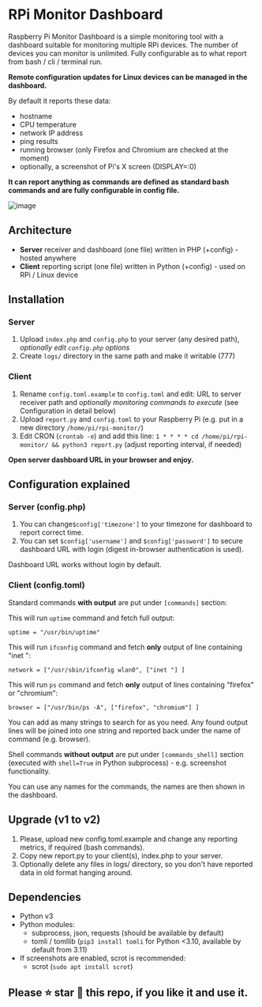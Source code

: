 # RPi Monitor Dashboard

Raspberry Pi Monitor Dashboard is a simple monitoring tool with a dashboard suitable for monitoring multiple RPi devices. The number of devices you can monitor is unlimited. Fully configurable as to what report from bash / cli / terminal run.

**Remote configuration updates for Linux devices can be managed in the dashboard.**

By default it reports these data:

* hostname
* CPU temperature
* network IP address
* ping results
* running browser (only Firefox and Chromium are checked at the moment)
* optionally, a screenshot of Pi's X screen (DISPLAY=:0)

**It can report anything as commands are defined as standard bash commands and are fully configurable in config file.**

![image](https://github.com/nekromoff/rpi-monitor-dashboard/assets/8550349/dd7d2664-dc8a-43d8-ba7c-b2a08751fc94)

## Architecture

* **Server** receiver and dashboard (one file) written in PHP (+config) - hosted anywhere
* **Client** reporting script (one file) written in Python (+config) - used on RPi / Linux device

## Installation

### Server
1. Upload `index.php` and `config.php` to your server (any desired path), _optionally edit `config.php` options_
2. Create `logs/` directory in the same path and make it writable (777)

### Client
1. Rename `config.toml.example` to `config.toml` and edit: URL to server receiver path and _optionally monitoring commands to execute_ (see Configuration in detail below)
2. Upload `report.py` and `config.toml` to your Raspberry Pi (e.g. put in a new directory `/home/pi/rpi-monitor/`)
3. Edit CRON (`crontab -e`) and add this line: `1 * * * * cd /home/pi/rpi-monitor/ && python3 report.py` (adjust reporting interval, if needed)

**Open server dashboard URL in your browser and enjoy.**

## Configuration explained

### Server (config.php)
1. You can change`$config['timezone']` to your timezone for dashboard to report correct time.
2. You can set `$config['username']` and `$config['password']` to secure dashboard URL with login (digest in-browser authentication is used).

Dashboard URL works without login by default.

### Client (config.toml)
Standard commands **with output** are put under `[commands]` section:

This will run `uptime` command and fetch full output:

```uptime = "/usr/bin/uptime"```

This will run `ifconfig` command and fetch **only** output of line containing "inet ":

```network = ["/usr/sbin/ifconfig wlan0", ["inet "] ]```

This will run `ps` command and fetch **only** output of lines containing "firefox" or "chromium":

```browser = ["/usr/bin/ps -A", ["firefox", "chromium"] ]```

You can add as many strings to search for as you need. Any found output lines will be joined into one string and reported back under the name of command (e.g. browser).

Shell commands **without output** are put under `[commands_shell]` section (executed with `shell=True` in Python subprocess) - e.g. screenshot functionality.

You can use any names for the commands, the names are then shown in the dashboard.

## Upgrade (v1 to v2)
1. Please, upload new config.toml.example and change any reporting metrics, if required (bash commands).
2. Copy new report.py to your client(s), index.php to your server.
3. Optionally delete any files in logs/ directory, so you don't have reported data in old format hanging around.

## Dependencies
* Python v3
* Python modules:
    * subprocess, json, requests (should be available by default)
    * tomli / tomllib (`pip3 install tomli` for Python <3.10, available by default from 3.11)
* If screenshots are enabled, scrot is recommended:
    * scrot (`sudo apt install scrot`)

## Please ⭐ star 🌟 this repo, if you like it and use it.
